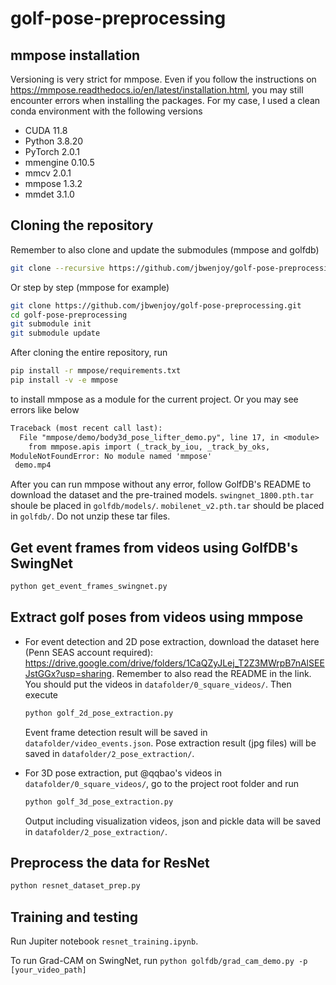 # golf-pose-preprocessing

## mmpose installation

Versioning is very strict for mmpose.
Even if you follow the instructions on https://mmpose.readthedocs.io/en/latest/installation.html,
you may still encounter errors when installing the packages.
For my case, I used a clean conda environment with the following versions

* CUDA 11.8
* Python 3.8.20
* PyTorch 2.0.1
* mmengine 0.10.5
* mmcv 2.0.1
* mmpose 1.3.2
* mmdet 3.1.0

## Cloning the repository

Remember to also clone and update the submodules (mmpose and golfdb)

```bash
git clone --recursive https://github.com/jbwenjoy/golf-pose-preprocessing.git
```

Or step by step (mmpose for example)

```bash
git clone https://github.com/jbwenjoy/golf-pose-preprocessing.git
cd golf-pose-preprocessing
git submodule init
git submodule update
```

After cloning the entire repository, run

```bash
pip install -r mmpose/requirements.txt
pip install -v -e mmpose
```

to install mmpose as a module for the current project. Or you may see errors like below

```txt
Traceback (most recent call last):
  File "mmpose/demo/body3d_pose_lifter_demo.py", line 17, in <module>
    from mmpose.apis import (_track_by_iou, _track_by_oks,
ModuleNotFoundError: No module named 'mmpose'
 demo.mp4
```

After you can run mmpose without any error, follow GolfDB's README to download the dataset and the pre-trained models. 
`swingnet_1800.pth.tar` shoule be placed in `golfdb/models/`.
`mobilenet_v2.pth.tar` should be placed in `golfdb/`.
Do not unzip these tar files.

## Get event frames from videos using GolfDB's SwingNet

```bash
python get_event_frames_swingnet.py
```

## Extract golf poses from videos using mmpose

* For event detection and 2D pose extraction, download the dataset here (Penn SEAS account required): https://drive.google.com/drive/folders/1CaQZyJLej_T2Z3MWrpB7nAlSEEJstGGx?usp=sharing. Remember to also read the README in the link. You should put the videos in `datafolder/0_square_videos/`. Then execute

  ```bash
  python golf_2d_pose_extraction.py
  ```

  Event frame detection result will be saved in `datafolder/video_events.json`. Pose extraction result (jpg files) will be saved in `datafolder/2_pose_extraction/`.

* For 3D pose extraction, put @qqbao's videos in `datafolder/0_square_videos/`, go to the project root folder and run

  ```bash
  python golf_3d_pose_extraction.py
  ```
  
  Output including visualization videos, json and pickle data will be saved in `datafolder/2_pose_extraction/`.

## Preprocess the data for ResNet

```bash
python resnet_dataset_prep.py
```

## Training and testing

Run Jupiter notebook `resnet_training.ipynb`.

To run Grad-CAM on SwingNet, run `python golfdb/grad_cam_demo.py -p [your_video_path]`
